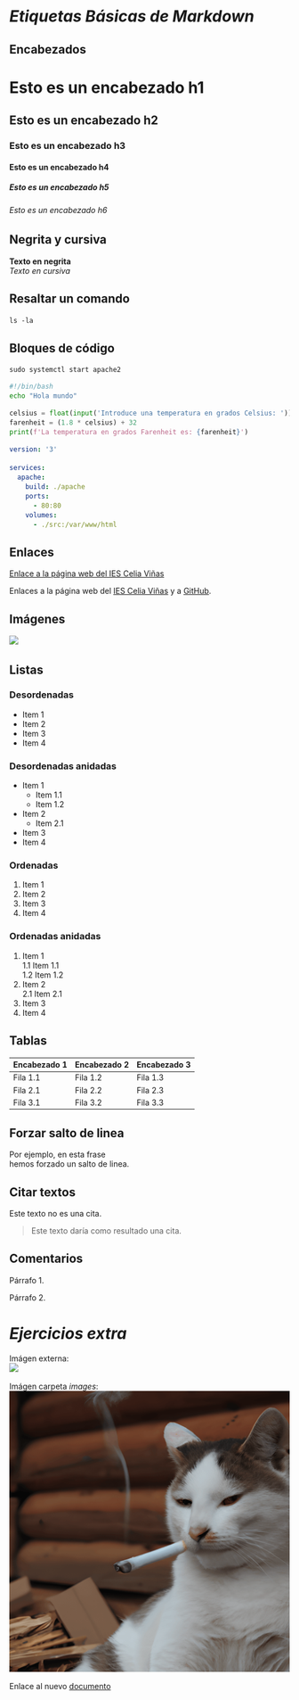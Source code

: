 # _Etiquetas Básicas de Markdown_  


## Encabezados  
# Esto es un encabezado h1
## Esto es un encabezado h2
### Esto es un encabezado h3
#### Esto es un encabezado h4
##### Esto es un encabezado h5
###### Esto es un encabezado h6  

## Negrita y cursiva
**Texto en negrita**  
_Texto en cursiva_  

## Resaltar un comando
`ls -la`  

## Bloques de código
```
sudo systemctl start apache2
```

```bash
#!/bin/bash
echo "Hola mundo"
```

```python
celsius = float(input('Introduce una temperatura en grados Celsius: '))
farenheit = (1.8 * celsius) + 32
print(f'La temperatura en grados Farenheit es: {farenheit}')
```

```yaml
version: '3'

services: 
  apache:
    build: ./apache
    ports: 
      - 80:80
    volumes:
      - ./src:/var/www/html
```

## Enlaces
[Enlace a la página web del IES Celia Viñas](https://iescelia.org)

Enlaces a la página web del [IES Celia Viñas][1] y a [GitHub][2].

[1]: https://iescelia.org
[2]: https://github.com  

## Imágenes
![](https://iescelia.org/web/wp-content/uploads/2012/05/iescelia_1950.jpg)  


## Listas
### Desordenadas
* Item 1
* Item 2
* Item 3
* Item 4
### Desordenadas anidadas
* Item 1
  * Item 1.1
  * Item 1.2
* Item 2
  * Item 2.1
* Item 3
* Item 4
### Ordenadas
1. Item 1
2. Item 2
3. Item 3
4. Item 4
### Ordenadas anidadas
1. Item 1  
  1.1 Item 1.1  
  1.2 Item 1.2  
2. Item 2  
  2.1 Item 2.1  
3. Item 3  
4. Item 4

## Tablas
| Encabezado 1 | Encabezado 2 | Encabezado 3 |
| --- | --- | --- |
| Fila 1.1 | Fila 1.2 | Fila 1.3 |
| Fila 2.1 | Fila 2.2 | Fila 2.3 |
| Fila 3.1 | Fila 3.2 | Fila 3.3 |

## Forzar salto de linea
Por ejemplo, en esta frase  
hemos forzado un salto de linea.

## Citar textos
Este texto no es una cita.
> Este texto daría como resultado una cita.

## Comentarios
Párrafo 1.

<!-- Este texto es un comentario y no será renderizado -->

Párrafo 2.  


# _Ejercicios extra_
Imágen externa:  
![](https://pbs.twimg.com/media/FnuBEI9XkAAW4n9.png)

Imágen carpeta _images_:
![](images\gatofumon.png)

Enlace al nuevo [documento][3]

[3]: Documento.md
